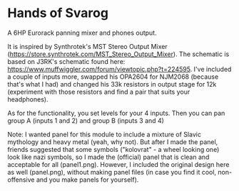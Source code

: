 # Hands of Svarog
 A 6HP Eurorack panning mixer and phones output. 
 
 It is inspired by Synthrotek's MST Stereo Output Mixer (https://store.synthrotek.com/MST_Stereo_Output_Mixer). The schematic is based on J3RK's schematic found here: https://www.muffwiggler.com/forum/viewtopic.php?t=224595. I've included a couple of inputs more, swapped his OPA2604 for NJM2068 (because that's what I had) and changed his 33k resistors in output stage for 12k (experiment with those resistors and find a pair that suits your headphones).
 
 As for the functionality, you set levels for your 4 inputs. Then you can pan group A (inputs 1 and 2) and group B (inputs 3 and 4)
 
Note: I wanted panel for this module to include a mixture of Slavic mythology and heavy metal (yeah, why not). But after I made the panel, friends suggested that some symbols ("kolovrat" - a wheel looking one) look like nazi symbols, so I made the (official) panel that is clean and acceptable for all (panel1.png). However, I included the original design here as well (panel.png), without making panel files (in case you find it cool, non-offensive and you make panels for yourself).
